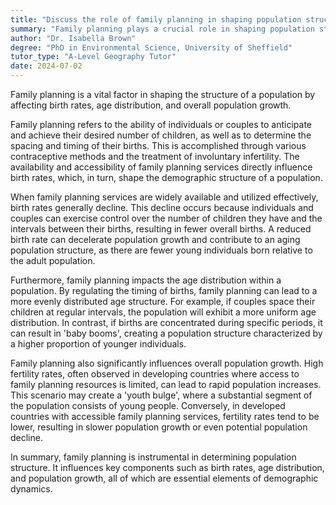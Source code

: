 ```yaml
---
title: "Discuss the role of family planning in shaping population structure"
summary: "Family planning plays a crucial role in shaping population structure by influencing birth rates, age distribution, and population growth."
author: "Dr. Isabella Brown"
degree: "PhD in Environmental Science, University of Sheffield"
tutor_type: "A-Level Geography Tutor"
date: 2024-07-02
---
```


Family planning is a vital factor in shaping the structure of a population by affecting birth rates, age distribution, and overall population growth.

Family planning refers to the ability of individuals or couples to anticipate and achieve their desired number of children, as well as to determine the spacing and timing of their births. This is accomplished through various contraceptive methods and the treatment of involuntary infertility. The availability and accessibility of family planning services directly influence birth rates, which, in turn, shape the demographic structure of a population.

When family planning services are widely available and utilized effectively, birth rates generally decline. This decline occurs because individuals and couples can exercise control over the number of children they have and the intervals between their births, resulting in fewer overall births. A reduced birth rate can decelerate population growth and contribute to an aging population structure, as there are fewer young individuals born relative to the adult population.

Furthermore, family planning impacts the age distribution within a population. By regulating the timing of births, family planning can lead to a more evenly distributed age structure. For example, if couples space their children at regular intervals, the population will exhibit a more uniform age distribution. In contrast, if births are concentrated during specific periods, it can result in 'baby booms', creating a population structure characterized by a higher proportion of younger individuals.

Family planning also significantly influences overall population growth. High fertility rates, often observed in developing countries where access to family planning resources is limited, can lead to rapid population increases. This scenario may create a 'youth bulge', where a substantial segment of the population consists of young people. Conversely, in developed countries with accessible family planning services, fertility rates tend to be lower, resulting in slower population growth or even potential population decline.

In summary, family planning is instrumental in determining population structure. It influences key components such as birth rates, age distribution, and population growth, all of which are essential elements of demographic dynamics.
    